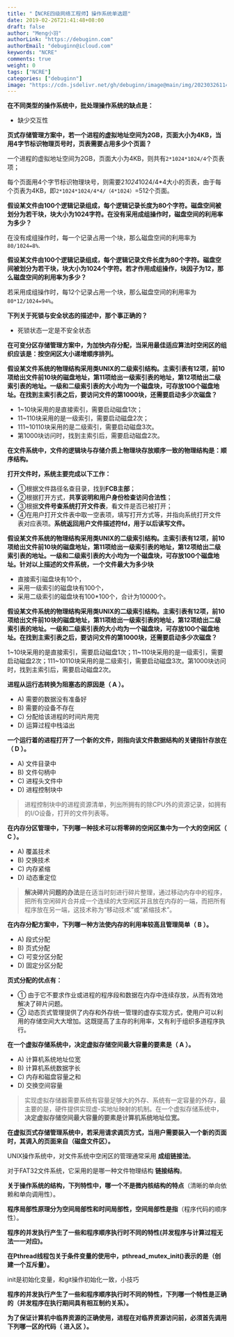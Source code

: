 ```yaml
---
title: "【NCRE四级网络工程师】操作系统单选题"
date: 2019-02-26T21:41:48+08:00
draft: false
author: "Meng小羽"
authorLink: "https://debuginn.com"
authorEmail: "debuginn@icloud.com"
keywords: "NCRE"
comments: true
weight: 0
tags: ["NCRE"]
categories: ["debuginn"]
image: "https://cdn.jsdelivr.net/gh/debuginn/image@main/img/202303261146594.jpg"
---
```


**在不同类型的操作系统中，批处理操作系统的缺点是：**

- 缺少交互性

**页式存储管理方案中，若一个进程的虚拟地址空间为2GB，页面大小为4KB，当用4字节标识物理页号时，页表需要占用多少个页面？**

一个进程的虚拟地址空间为2GB，页面大小为4KB，则共有`2*1024*1024/4`个页表项；

每个页面用4个字节标识物理块号，则需要2*1024*1024/4*4大小的页表，由于每个页表为4KB，即`2*1024*1024/4*4/（4*1024）`=512个页面。

**假设某文件由100个逻辑记录组成，每个逻辑记录长度为80个字符。磁盘空间被划分为若干块，块大小为1024字符。在没有采用成组操作时，磁盘空间的利用率为多少？**

在没有成组操作时，每一个记录占用一个块，那么磁盘空间的利用率为`80/1024=8%`.

**假设某文件由100个逻辑记录组成，每个逻辑记录文件长度为80个字符。磁盘空间被划分为若干块，块大小为1024个字符。若才作用成组操作，块因子为12，那么磁盘空间的利用率为多少？**

若采用成组操作时，每12个记录占用一个块，那么磁盘空间的利用率为`80*12/1024=94%`。

**下列关于死锁与安全状态的描述中，那个事正确的？**

- 死锁状态一定是不安全状态

**在可变分区存储管理方案中，为加快内存分配，当采用最佳适应算法时空闲区的组织应该是：按空闲区大小递增顺序排列。**

**假设某文件系统的物理结构采用类UNIX的二级索引结构。主索引表有12项，前10项给出文件前10块的磁盘地址，第11项给出一级索引表的地址，第12项给出二级索引表的地址。一级和二级索引表的大小均为一个磁盘块，可存放100个磁盘地址。在找到主索引表之后，要访问文件的第1000块，还需要启动多少次磁盘？**

- 1~10块采用的是直接索引，需要启动磁盘1次； 
- 11~110块采用的是一级索引，需要启动磁盘2次； 
- 111~10110块采用的是二级索引，需要启动磁盘3次。 
- 第1000块访问时，找到主索引后，需要启动磁盘2次。

**在文件系统中，文件的逻辑块与存储介质上物理块存放顺序一致的物理结构是：顺序结构。**

**打开文件时，系统主要完成以下工作：**
- ①根据文件路径名查目录，找到**FCB主部**；
- ②根据打开方式，**共享说明和用户身份检查访问合法性**；
- ③根据**文件号查系统打开文件表**，看文件是否已被打开； 
- ④在用户打开文件表中取一空表项，填写打开方式等，并指向系统打开文件表对应表项。**系统返回用户文件描述符fd，用于以后读写文件。**

**假设某文件系统的物理结构采用类UNIX的二级索引结构。主索引表有12项，前10项给出文件前10块的磁盘地址，第11项给出一级索引表的地址，第12项给出二级索引表的地址。一级和二级索引表的大小均为一个磁盘块，可存放100个磁盘地址。针对以上描述的文件系统，一个文件最大为多少块**

- 直接索引磁盘块有10个， 
- 采用一级索引的磁盘块有100个， 
- 采用二级索引的磁盘块有100*100个，合计为10000个。

**假设某文件系统的物理结构采用类UNIX的二级索引结构。主索引表有12项，前10项给出文件前10块的磁盘地址，第11项给出一级索引表的地址，第12项给出二级索引表的地址。一级和二级索引表的大小均为一个磁盘块，可存放100个磁盘地址。在找到主索引表之后，要访问文件的第1000块，还需要启动多少次磁盘？**

1~10块采用的是直接索引，需要启动磁盘1次；11~110块采用的是一级索引，需要启动磁盘2次；111~10110块采用的是二级索引，需要启动磁盘3次。第1000块访问时，找到主索引后，需要启动磁盘2次。

**进程从运行态转换为阻塞态的原因是（ A ）。**

- A) 需要的数据没有准备好 
- B) 需要的设备不存在 
- C) 分配给该进程的时间片用完 
- D) 运算过程中栈溢出

**一个运行着的进程打开了一个新的文件，则指向该文件数据结构的关键指针存放在（ D ）。**

- A) 文件目录中 
- B) 文件句柄中 
- C) 进程头文件中 
- D) 进程控制块中

> 进程控制块中的进程资源清单，列出所拥有的除CPU外的资源记录，如拥有的I/O设备，打开的文件列表等。

**在内存分区管理中，下列哪一种技术可以将零碎的空闲区集中为一个大的空闲区（ C ）。**

- A) 覆盖技术 
- B) 交换技术 
- C) 内存紧缩 
- D) 动态重定位

> **解决碎片问题的办法**是在适当时刻进行碎片整理，通过移动内存中的程序，把所有空闲碎片合并成一个连续的大空闲区并且放在内存的一端，而把所有程序放在另一端，这技术称为“移动技术”或“紧缩技术”。

**在内存分配方案中，下列哪一种方法使内存的利用率较高且管理简单（ B ）。**

- A) 段式分配 
- B) 页式分配 
- C) 可变分区分配 
- D) 固定分区分配

**页式分配的优点有：**

- ① 由于它不要求作业或进程的程序段和数据在内存中连续存放，从而有效地解决了碎片问题。 
- ② 动态页式管理提供了内存和外存统一管理的虚存实现方式，使用户可以利用的存储空间大大增加。这既提高了主存的利用率，又有利于组织多道程序执行。

**在一个虚拟存储系统中，决定虚拟存储空间最大容量的要素是（ A ）。**

- A) 计算机系统地址位宽 
- B) 计算机系统数据字长 
- C) 内存和磁盘容量之和 
- D) 交换空间容量

> 实现虚拟存储器需要系统有容量足够大的外存、系统有一定容量的外存，最主要的是，硬件提供实现虚-实地址映射的机制。在一个虚拟存储系统中，**决定虚拟存储空间最大容量的要素是计算机系统地址位宽。**

**在虚拟页式存储管理系统中，若采用请求调页方式，当用户需要装入一个新的页面时，其调入的页面来自（磁盘文件区）。**

UNIX操作系统中，对文件系统中空闲区的管理通常采用 **成组链接法**。

对于FAT32文件系统，它采用的是哪一种文件物理结构 **链接结构**。

**关于操作系统的结构，下列特性中，哪一个不是微内核结构的特点**（清晰的单向依赖和单向调用性）。

**程序局部性原理分为空间局部性和时间局部性，空间局部性是指**（程序代码的顺序性）。

**程序的并发执行产生了一些和程序顺序执行时不同的特性(并发程序与计算过程无法一一对应)。**

**在Pthread线程包关于条件变量的使用中，pthread_mutex_init()表示的是（创建一个互斥量）。**

init是初始化变量，和git操作初始化一致，小技巧

**程序的并发执行产生了一些和程序顺序执行时不同的特性，下列哪一个特性是正确的（并发程序在执行期间具有相互制约关系）。**

**为了保证计算机中临界资源的正确使用，进程在对临界资源访问前，必须首先调用下列哪一区的代码（ 进入区 ）。**